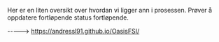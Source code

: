 Her er en liten oversikt over hvordan vi ligger ann i prosessen. Prøver å oppdatere fortløpende status fortløpende.

-----> https://andressl91.github.io/OasisFSI/
